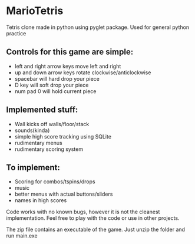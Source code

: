 # MarioTetris
Tetris clone made in python using pyglet package. Used for general python practice

## Controls for this game are simple:

- left and right arrow keys move left and right
- up and down arrow keys rotate clockwise/anticlockwise
- spacebar will hard drop your piece
- D key will soft drop your piece
- num pad 0 will hold current piece

## Implemented stuff:

- Wall kicks off walls/floor/stack
- sounds(kinda)
- simple high score tracking using SQLite
- rudimentary menus
- rudimentary scoring system

## To implement:
- Scoring for combos/tspins/drops
- music
- better menus with actual buttons/sliders
- names in high scores

Code works with no known bugs, however it is not the cleanest implementation. Feel free to play with the code or use in other projects.

The zip file contains an executable of the game. Just unzip the folder and run main.exe
